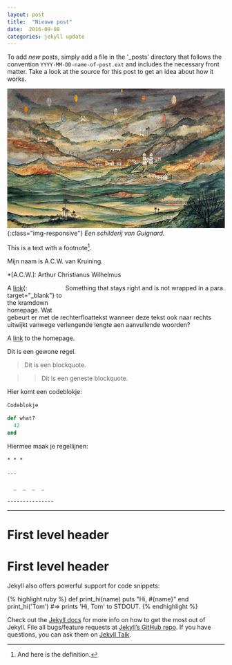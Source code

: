 ```yaml
---
layout: post
title:  "Nieuwe post"
date:  2016-09-08
categories: jekyll update
---
```


To add *new* posts, simply add a file in the '_posts' directory that follows the convention `YYYY-MM-DD-name-of-post.ext` and includes the necessary front matter. Take a look at the source for this post to get an idea about how it works.

![Guignardplaatje](/assets/banner-guignard.jpg){:class="img-responsive"}
*Een schilderij van Guignard.*
<!-- ![image-title-here]({{ site.url }}/assets/banner-guignard.jpg){:class="img-responsive"} -->

<!-- ##### Met een onderschrift© -->

<!-- En een kleinere versie: ![Guignardplaatje](/assets/banner-guignard.jpg){: height="36px" width="36px"} -->

This is a text with a
footnote[^1].

[^1]: And here is the definition.

Mijn naam is A.C.W. van Kruining.

*[A.C.W.]: Arthur Christianus Wilhelmus

<div style="float: right; margin-bottom: 50px;">
Something that stays right and is not wrapped in a para.
</div>

A [link](http://kramdown.gettalong.org){: target="_blank"}
to the kramdown homepage. Wat gebeurt er met de rechterfloattekst wanneer deze tekst ook naar rechts uitwijkt vanwege verlengende lengte aen aanvullende woorden?

A [link][kramdown hp]
to the homepage.

[kramdown hp]: http://kramdown.gettalong.org "hp"

Dit is een gewone regel.

> Dit is een blockquote.

>> Dit is een geneste blockquote.

Hier komt een codeblokje:

    Codeblokje

~~~ ruby
def what?
  42
end
~~~

Hiermee maak je regellijnen:

~~~
* * *

---

  _  _  _  _

---------------
~~~

***

First level header
==================

# First level header

Jekyll also offers powerful support for code snippets:

{% highlight ruby %}
def print_hi(name)
  puts "Hi, #{name}"
end
print_hi('Tom')
#=> prints 'Hi, Tom' to STDOUT.
{% endhighlight %}

Check out the [Jekyll docs][jekyll-docs] for more info on how to get the most out of Jekyll. File all bugs/feature requests at [Jekyll’s GitHub repo][jekyll-gh]. If you have questions, you can ask them on [Jekyll Talk][jekyll-talk].

[jekyll-docs]: http://jekyllrb.com/docs/home
[jekyll-gh]:   https://github.com/jekyll/jekyll
[jekyll-talk]: https://talk.jekyllrb.com/
